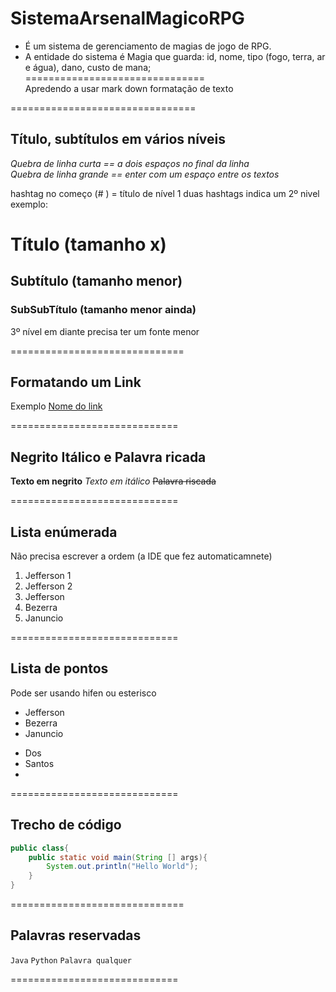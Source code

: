 # SistemaArsenalMagicoRPG
- É um sistema de gerenciamento de magias de jogo de RPG.
- A entidade do sistema é Magia que guarda: id, nome, tipo (fogo, terra, ar e água), dano, custo de mana;  
===============================  
Apredendo a usar mark down
formatação de texto

================================
## Título, subtítulos em vários níveis
*Quebra de linha curta == a dois espaços no final da linha*  
*Quebra de linha grande == enter com um espaço entre os textos* 

hashtag no começo (# ) = título de nível 1
duas hashtags indica um 2º nivel  
exemplo:
# Título (tamanho x)
## Subtítulo (tamanho menor)
### SubSubTítulo (tamanho menor ainda)
3º nível em diante precisa ter um fonte menor

==============================
## Formatando um Link
Exemplo [Nome do link](Google.com)

=============================
## Negrito Itálico e Palavra ricada

**Texto em negrito**
*Texto em itálico*
~~Palavra riscada~~

=============================
## Lista enúmerada
Não precisa escrever a ordem (a IDE que fez automaticamnete)
1. Jefferson 1
1. Jefferson 2
1. Jefferson
2. Bezerra
3. Januncio

=============================
## Lista de pontos
Pode ser usando hifen ou esterisco
* Jefferson
* Bezerra
* Januncio
- Dos
- Santos
- 
=============================
## Trecho de código
````Java
public class{
    public static void main(String [] args){
        System.out.println("Hello World");
    }
}
````
==============================
## Palavras reservadas
`Java`
`Python`
`Palavra qualquer`

=============================



